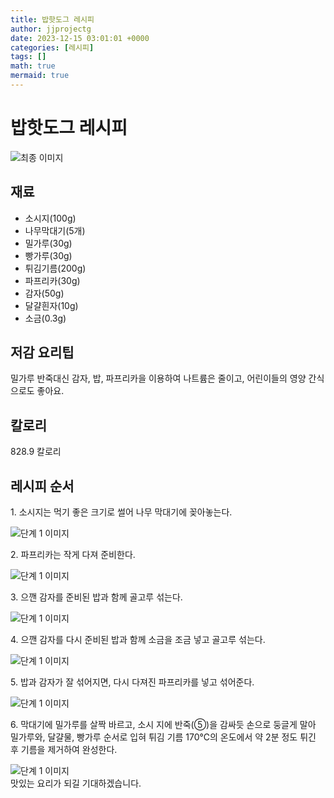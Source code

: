 ```yaml
---
title: 밥핫도그 레시피
author: jjprojectg
date: 2023-12-15 03:01:01 +0000
categories: [레시피]
tags: []
math: true
mermaid: true
---
```

<meta name="og:type" content="website"/>
<meta charset="UTF-8"/>
<div class="header">
  <h1>밥핫도그 레시피</h1>
</div>

<div class="container my-4">
  <div class="row">
    <div class="col-12 col-md-6">
      <div class="recipe-image">
        <img src="http://www.foodsafetykorea.go.kr/uploadimg/cook/10_00443_2.png" class="step-image" alt="최종 이미지"/>
      </div>
    </div>
    <div class="col-12 col-md-6">
      <div class="ingredients">
        <h2>재료</h2>
        <ul class="card">
          <li> 소시지(100g) </li>
          <li>  나무막대기(5개) </li>
          <li>  밀가루(30g) </li>
          <li> 빵가루(30g) </li>
          <li>  튀김기름(200g) </li>
          <li>  파프리카(30g) </li>
          <li> 감자(50g) </li>
          <li>  달걀흰자(10g) </li>
          <li>  소금(0.3g) </li>
</ul>
      </div>
    </div>
    <div class="col-12 col-md-6">
      <div class="ingredients">
        <h2>저감 요리팁</h2>
        <div class="card"> 
          <p>
            밀가루 반죽대신 감자, 밥, 파프리카을 이용하여 나트륨은 줄이고, 어린이들의 영양 간식으로도 좋아요.
          </p>
        </div>
      </div>
      <div class="ingredients">
        <h2>칼로리</h2>
        <div class="card"> 
          <p>
            828.9 칼로리
          </p>
        </div>
      </div>
    </div>
  </div>

  <h2 class="my-4">레시피 순서</h2>
  <div class="card recipe-card">
    <div class="card-body recipe-step">
      <p class="card-text step-description">1. 소시지는 먹기 좋은 크기로 썰어 나무
막대기에 꽂아놓는다.</p>
      <img src="http://www.foodsafetykorea.go.kr/uploadimg/cook/20_00443_1.png" alt="단계 1 이미지" class="step-image"/>
    </div>
  </div>
  <div class="card recipe-card">
    <div class="card-body recipe-step">
      <p class="card-text step-description">2. 파프리카는 작게 다져 준비한다.</p>
      <img src="http://www.foodsafetykorea.go.kr/uploadimg/cook/20_00443_2.png" alt="단계 1 이미지" class="step-image"/>
    </div>
  </div>
  <div class="card recipe-card">
    <div class="card-body recipe-step">
      <p class="card-text step-description">3. 으깬 감자를 준비된 밥과 함께 골고루
섞는다.</p>
      <img src="http://www.foodsafetykorea.go.kr/uploadimg/cook/20_00443_3.png" alt="단계 1 이미지" class="step-image"/>
    </div>
  </div>
  <div class="card recipe-card">
    <div class="card-body recipe-step">
      <p class="card-text step-description">4. 으깬 감자를 다시 준비된 밥과 함께
소금을 조금 넣고 골고루 섞는다.</p>
      <img src="http://www.foodsafetykorea.go.kr/uploadimg/cook/20_00443_4.png" alt="단계 1 이미지" class="step-image"/>
    </div>
  </div>
  <div class="card recipe-card">
    <div class="card-body recipe-step">
      <p class="card-text step-description">5. 밥과 감자가 잘 섞어지면, 다시 다져진
파프리카를 넣고 섞어준다.</p>
      <img src="http://www.foodsafetykorea.go.kr/uploadimg/cook/20_00443_5.png" alt="단계 1 이미지" class="step-image"/>
    </div>
  </div>
  <div class="card recipe-card">
    <div class="card-body recipe-step">
      <p class="card-text step-description">6. 막대기에 밀가루를 살짝 바르고, 소시
지에 반죽(⑤)을 감싸듯 손으로 둥글게
말아 밀가루와, 달걀물, 빵가루 순서로
입혀 튀김 기름 170℃의 온도에서
약 2분 정도 튀긴 후 기름을 제거하여
완성한다.</p>
      <img src="http://www.foodsafetykorea.go.kr/uploadimg/cook/20_00443_6.png" alt="단계 1 이미지" class="step-image"/>
    </div>
  </div>

</div>
맛있는 요리가 되길 기대하겠습니다.
